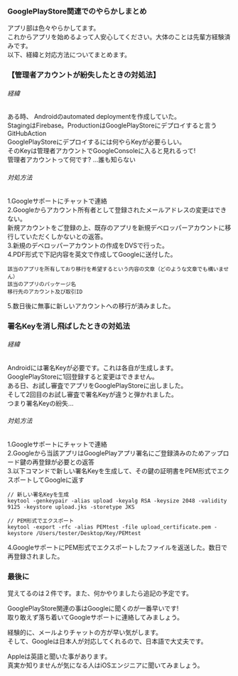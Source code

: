 ### GooglePlayStore関連でのやらかしまとめ

アプリ部は色々やらかしてます。</br>
これからアプリを始めるよって人安心してください。大体のことは先輩方経験済みです。</br>
以下、経緯と対応方法についてまとめます。</br>

### 【管理者アカウントが紛失したときの対処法】
###### 経緯
ある時、 Androidのautomated deploymentを作成していた。</br>
StagingはFirebase。ProductionはGooglePlayStoreにデプロイすると言うGitHubAction</br>
GooglePlayStoreにデプロイするには何やらKeyが必要らしい。</br>
そのKeyは管理者アカウントでGoogleConsoleに入ると見れるって!</br>
管理者アカウントって何です? ...誰も知らない
###### 対処方法
1.Googleサポートにチャットで連絡</br>
2.Googleからアカウント所有者として登録されたメールアドレスの変更はできない。</br>
新規アカウントをご登録の上、既存のアプリを新規デベロッパーアカウントに移行していただくしかないとの返答。</br>
3.新規のデベロッパーアカウントの作成をDVSで行った。</br>
4.PDF形式で下記内容を英文で作成してGoogleに送付した。
```
該当のアプリを所有しており移行を希望するという内容の文章（どのような文章でも構いません）
該当のアプリのパッケージ名
移行先のアカウント及び取引ID
```
5.数日後に無事に新しいアカウントへの移行が済みました。

### 署名Keyを消し飛ばしたときの対処法
###### 経緯
Androidには署名Keyが必要です。これは各自が生成します。</br>
GooglePlayStoreに1回登録すると変更はできません。</br>
ある日、お試し審査でアプリをGooglePlayStoreに出しました。</br>
そして2回目のお試し審査で署名Keyが違うと弾かれました。</br>
つまり署名Keyの紛失...

###### 対処方法
1.Googleサポートにチャットで連絡</br>
2.Googleから当該アプリはGooglePlayアプリ署名にご登録済みのためアップロード鍵の再登録が必要との返答</br>
3.以下コマンドで新しい署名Keyを生成して、その鍵の証明書をPEM形式でエクスポートしてGoogleに返す
```
// 新しい署名Keyを生成
keytool -genkeypair -alias upload -keyalg RSA -keysize 2048 -validity 9125 -keystore upload.jks -storetype JKS

// PEM形式でエクスポート
keytool -export -rfc -alias PEMtest -file upload_certificate.pem -keystore /Users/tester/Desktop/Key/PEMtest
```
4.GoogleサポートにPEM形式でエクスポートしたファイルを返送した。数日で再登録されました。

### 最後に

覚えてるのは２件です。また、何かやりましたら追記の予定です。

GooglePlayStore関連の事はGoogleに聞くのが一番早いです!</br>
取り敢えず落ち着いてGoogleサポートに連絡してみましょう。</br>

経験的に、メールよりチャットの方が早い気がします。</br>
そして、Googleは日本人が対応してくれるので、日本語で大丈夫です。</br>

Appleは英語と聞いた事があります。</br>
真実か知りませんが気になる人はiOSエンジニアに聞いてみましょう。</br>

